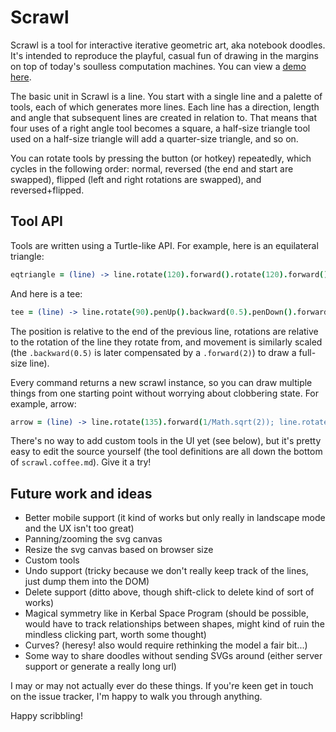 Scrawl
======

Scrawl is a tool for interactive iterative geometric art, aka notebook doodles. It's intended to reproduce the playful, casual fun of drawing in the margins on top of today's soulless computation machines. You can view a [demo here](https://demos.samgentle.com/scrawl/).

The basic unit in Scrawl is a line. You start with a single line and a palette of tools, each of which generates more lines. Each line has a direction, length and angle that subsequent lines are created in relation to. That means that four uses of a right angle tool becomes a square, a half-size triangle tool used on a half-size triangle will add a quarter-size triangle, and so on.

You can rotate tools by pressing the button (or hotkey) repeatedly, which cycles in the following order: normal, reversed (the end and start are swapped), flipped (left and right rotations are swapped), and reversed+flipped.

Tool API
--------

Tools are written using a Turtle-like API. For example, here is an equilateral triangle:

```coffeescript
eqtriangle = (line) -> line.rotate(120).forward().rotate(120).forward()
```

And here is a tee:

```coffeescript
tee = (line) -> line.rotate(90).penUp().backward(0.5).penDown().forward(2)
```

The position is relative to the end of the previous line, rotations are relative to the rotation of the line they rotate from, and movement is similarly scaled (the `.backward(0.5)` is later compensated by a `.forward(2)`) to draw a full-size line).

Every command returns a new scrawl instance, so you can draw multiple things from one starting point without worrying about clobbering state. For example, arrow:

```coffeescript
arrow = (line) -> line.rotate(135).forward(1/Math.sqrt(2)); line.rotate(-135).forward(1/Math.sqrt(2))
```

There's no way to add custom tools in the UI yet (see below), but it's pretty easy to edit the source yourself (the tool definitions are all down the bottom of `scrawl.coffee.md`). Give it a try!

Future work and ideas
---------------------

* Better mobile support (it kind of works but only really in landscape mode and the UX isn't too great)
* Panning/zooming the svg canvas
* Resize the svg canvas based on browser size
* Custom tools
* Undo support (tricky because we don't really keep track of the lines, just dump them into the DOM)
* Delete support (ditto above, though shift-click to delete kind of sort of works)
* Magical symmetry like in Kerbal Space Program (should be possible, would have to track relationships between shapes, might kind of ruin the mindless clicking part, worth some thought)
* Curves? (heresy! also would require rethinking the model a fair bit...)
* Some way to share doodles without sending SVGs around (either server support or generate a really long url)

I may or may not actually ever do these things. If you're keen get in touch on the issue tracker, I'm happy to walk you through anything.

Happy scribbling!